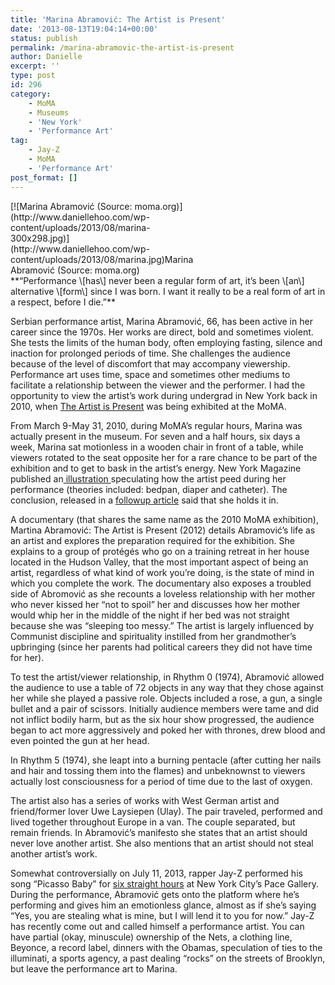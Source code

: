 ```yaml
---
title: 'Marina Abramović: The Artist is Present'
date: '2013-08-13T19:04:14+00:00'
status: publish
permalink: /marina-abramovic-the-artist-is-present
author: Danielle
excerpt: ''
type: post
id: 296
category:
    - MoMA
    - Museums
    - 'New York'
    - 'Performance Art'
tag:
    - Jay-Z
    - MoMA
    - 'Performance Art'
post_format: []
---
```

<div class="wp-caption alignnone" id="attachment_298" style="width: 310px">[![Marina Abramović (Source: moma.org)](http://www.daniellehoo.com/wp-content/uploads/2013/08/marina-300x298.jpg)](http://www.daniellehoo.com/wp-content/uploads/2013/08/marina.jpg)Marina Abramović (Source: moma.org)

</div>**“Performance \[has\] never been a regular form of art, it’s been \[an\] alternative \[form\] since I was born. I want it really to be a real form of art in a respect, before I die.”**

Serbian performance artist, Marina Abramović, 66, has been active in her career since the 1970s. Her works are direct, bold and sometimes violent. She tests the limits of the human body, often employing fasting, silence and inaction for prolonged periods of time. She challenges the audience because of the level of discomfort that may accompany viewership. Performance art uses time, space and sometimes other mediums to facilitate a relationship between the viewer and the performer. I had the opportunity to view the artist’s work during undergrad in New York back in 2010, when [The Artist is Present](http://www.moma.org/visit/calendar/exhibitions/965) was being exhibited at the MoMA.

From March 9-May 31, 2010, during MoMA’s regular hours, Marina was actually present in the museum. For seven and a half hours, six days a week, Marina sat motionless in a wooden chair in front of a table, while viewers rotated to the seat opposite her for a rare chance to be part of the exhibition and to get to bask in the artist’s energy. New York Magazine published an[ illustration ](http://nymag.com/arts/art/features/66163/)speculating how the artist peed during her performance (theories included: bedpan, diaper and catheter). The conclusion, released in a [followup article](http://www.vulture.com/2010/06/marina_abramovic_never_pees.html) said that she holds it in.

A documentary (that shares the same name as the 2010 MoMA exhibition), Martina Abramović: The Artist is Present (2012) details Abramović’s life as an artist and explores the preparation required for the exhibition. She explains to a group of protégés who go on a training retreat in her house located in the Hudson Valley, that the most important aspect of being an artist, regardless of what kind of work you’re doing, is the state of mind in which you complete the work. The documentary also exposes a troubled side of Abromović as she recounts a loveless relationship with her mother who never kissed her “not to spoil” her and discusses how her mother would whip her in the middle of the night if her bed was not straight because she was “sleeping too messy.” The artist is largely influenced by Communist discipline and spirituality instilled from her grandmother’s upbringing (since her parents had political careers they did not have time for her).

To test the artist/viewer relationship, in Rhythm 0 (1974), Abramović allowed the audience to use a table of 72 objects in any way that they chose against her while she played a passive role. Objects included a rose, a gun, a single bullet and a pair of scissors. Initially audience members were tame and did not inflict bodily harm, but as the six hour show progressed, the audience began to act more aggressively and poked her with thrones, drew blood and even pointed the gun at her head.

In Rhythm 5 (1974), she leapt into a burning pentacle (after cutting her nails and hair and tossing them into the flames) and unbeknownst to viewers actually lost consciousness for a period of time due to the last of oxygen.

The artist also has a series of works with West German artist and friend/former lover Uwe Laysiepen (Ulay). The pair traveled, performed and lived together throughout Europe in a van. The couple separated, but remain friends. In Abramović’s manifesto she states that an artist should never love another artist. She also mentions that an artist should not steal another artist’s work.

Somewhat controversially on July 11, 2013, rapper Jay-Z performed his song “Picasso Baby” for [six straight hours](http://pitchfork.com/news/51474-jay-z-performing-picasso-baby-for-six-straight-hours-today-apparently/) at New York City’s Pace Gallery. During the performance, Abramović gets onto the platform where he’s performing and gives him an emotionless glance, almost as if she’s saying “Yes, you are stealing what is mine, but I will lend it to you for now.” Jay-Z has recently come out and called himself a performance artist. You can have partial (okay, minuscule) ownership of the Nets, a clothing line, Beyonce, a record label, dinners with the Obamas, speculation of ties to the illuminati, a sports agency, a past dealing “rocks” on the streets of Brooklyn, but leave the performance art to Marina.